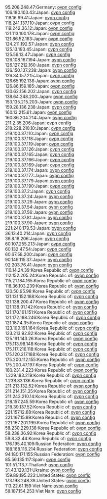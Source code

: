 95.208.248.47:Germany: [ovpn config](vpn/95_208_248_47.ovpn)  
106.180.103.43:Japan: [ovpn config](vpn/106_180_103_43.ovpn)  
118.16.99.41:Japan: [ovpn config](vpn/118_16_99_41.ovpn)  
118.241.137.110:Japan: [ovpn config](vpn/118_241_137_110.ovpn)  
119.242.36.12:Japan: [ovpn config](vpn/119_242_36_12.ovpn)  
121.113.100.178:Japan: [ovpn config](vpn/121_113_100_178.ovpn)  
121.86.52.183:Japan: [ovpn config](vpn/121_86_52_183.ovpn)  
124.211.192.57:Japan: [ovpn config](vpn/124_211_192_57.ovpn)  
125.13.193.45:Japan: [ovpn config](vpn/125_13_193_45.ovpn)  
125.56.13.47:Japan: [ovpn config](vpn/125_56_13_47.ovpn)  
126.108.167.194:Japan: [ovpn config](vpn/126_108_167_194.ovpn)  
126.127.212.160:Japan: [ovpn config](vpn/126_127_212_160.ovpn)  
126.150.137.238:Japan: [ovpn config](vpn/126_150_137_238.ovpn)  
126.34.157.215:Japan: [ovpn config](vpn/126_34_157_215.ovpn)  
126.65.192.138:Japan: [ovpn config](vpn/126_65_192_138.ovpn)  
126.86.159.185:Japan: [ovpn config](vpn/126_86_159_185.ovpn)  
130.62.156.202:Japan: [ovpn config](vpn/130_62_156_202.ovpn)  
138.64.248.200:Japan: [ovpn config](vpn/138_64_248_200.ovpn)  
153.135.215.203:Japan: [ovpn config](vpn/153_135_215_203.ovpn)  
159.28.136.238:Japan: [ovpn config](vpn/159_28_136_238.ovpn)  
160.13.215.61:Japan: [ovpn config](vpn/160_13_215_61.ovpn)  
160.86.204.214:Japan: [ovpn config](vpn/160_86_204_214.ovpn)  
211.2.35.206:Japan: [ovpn config](vpn/211_2_35_206.ovpn)  
218.228.210.10:Japan: [ovpn config](vpn/218_228_210_10.ovpn)  
219.100.37.110:Japan: [ovpn config](vpn/219_100_37_110.ovpn)  
219.100.37.118:Japan: [ovpn config](vpn/219_100_37_118.ovpn)  
219.100.37.119:Japan: [ovpn config](vpn/219_100_37_119.ovpn)  
219.100.37.126:Japan: [ovpn config](vpn/219_100_37_126.ovpn)  
219.100.37.165:Japan: [ovpn config](vpn/219_100_37_165.ovpn)  
219.100.37.166:Japan: [ovpn config](vpn/219_100_37_166.ovpn)  
219.100.37.169:Japan: [ovpn config](vpn/219_100_37_169.ovpn)  
219.100.37.174:Japan: [ovpn config](vpn/219_100_37_174.ovpn)  
219.100.37.177:Japan: [ovpn config](vpn/219_100_37_177.ovpn)  
219.100.37.179:Japan: [ovpn config](vpn/219_100_37_179.ovpn)  
219.100.37.190:Japan: [ovpn config](vpn/219_100_37_190.ovpn)  
219.100.37.2:Japan: [ovpn config](vpn/219_100_37_2.ovpn)  
219.100.37.24:Japan: [ovpn config](vpn/219_100_37_24.ovpn)  
219.100.37.29:Japan: [ovpn config](vpn/219_100_37_29.ovpn)  
219.100.37.54:Japan: [ovpn config](vpn/219_100_37_54.ovpn)  
219.100.37.56:Japan: [ovpn config](vpn/219_100_37_56.ovpn)  
219.100.37.81:Japan: [ovpn config](vpn/219_100_37_81.ovpn)  
219.100.37.90:Japan: [ovpn config](vpn/219_100_37_90.ovpn)  
221.240.179.53:Japan: [ovpn config](vpn/221_240_179_53.ovpn)  
36.13.40.214:Japan: [ovpn config](vpn/36_13_40_214.ovpn)  
36.8.18.206:Japan: [ovpn config](vpn/36_8_18_206.ovpn)  
60.107.255.213:Japan: [ovpn config](vpn/60_107_255_213.ovpn)  
60.132.47.54:Japan: [ovpn config](vpn/60_132_47_54.ovpn)  
60.67.58.200:Japan: [ovpn config](vpn/60_67_58_200.ovpn)  
90.149.115.37:Japan: [ovpn config](vpn/90_149_115_37.ovpn)  
92.203.76.41:Japan: [ovpn config](vpn/92_203_76_41.ovpn)  
110.14.24.39:Korea Republic of: [ovpn config](vpn/110_14_24_39.ovpn)  
112.152.205.24:Korea Republic of: [ovpn config](vpn/112_152_205_24.ovpn)  
115.21.184.165:Korea Republic of: [ovpn config](vpn/115_21_184_165.ovpn)  
118.36.103.239:Korea Republic of: [ovpn config](vpn/118_36_103_239.ovpn)  
120.50.95.98:Korea Republic of: [ovpn config](vpn/120_50_95_98.ovpn)  
121.131.152.188:Korea Republic of: [ovpn config](vpn/121_131_152_188.ovpn)  
121.138.200.47:Korea Republic of: [ovpn config](vpn/121_138_200_47.ovpn)  
121.138.91.142:Korea Republic of: [ovpn config](vpn/121_138_91_142.ovpn)  
121.170.161.151:Korea Republic of: [ovpn config](vpn/121_170_161_151.ovpn)  
121.172.188.246:Korea Republic of: [ovpn config](vpn/121_172_188_246.ovpn)  
121.187.4.35:Korea Republic of: [ovpn config](vpn/121_187_4_35.ovpn)  
123.100.191.164:Korea Republic of: [ovpn config](vpn/123_100_191_164.ovpn)  
123.213.92.82:Korea Republic of: [ovpn config](vpn/123_213_92_82.ovpn)  
125.191.143.26:Korea Republic of: [ovpn config](vpn/125_191_143_26.ovpn)  
175.113.98.148:Korea Republic of: [ovpn config](vpn/175_113_98_148.ovpn)  
175.117.216.118:Korea Republic of: [ovpn config](vpn/175_117_216_118.ovpn)  
175.120.217.188:Korea Republic of: [ovpn config](vpn/175_120_217_188.ovpn)  
175.200.112.155:Korea Republic of: [ovpn config](vpn/175_200_112_155.ovpn)  
175.200.47.197:Korea Republic of: [ovpn config](vpn/175_200_47_197.ovpn)  
180.231.4.223:Korea Republic of: [ovpn config](vpn/180_231_4_223.ovpn)  
1.229.183.219:Korea Republic of: [ovpn config](vpn/1_229_183_219.ovpn)  
1.238.83.136:Korea Republic of: [ovpn config](vpn/1_238_83_136.ovpn)  
211.213.132.52:Korea Republic of: [ovpn config](vpn/211_213_132_52.ovpn)  
211.214.151.35:Korea Republic of: [ovpn config](vpn/211_214_151_35.ovpn)  
211.243.210.14:Korea Republic of: [ovpn config](vpn/211_243_210_14.ovpn)  
218.157.245.59:Korea Republic of: [ovpn config](vpn/218_157_245_59.ovpn)  
218.39.137.52:Korea Republic of: [ovpn config](vpn/218_39_137_52.ovpn)  
221.157.12.68:Korea Republic of: [ovpn config](vpn/221_157_12_68.ovpn)  
221.167.15.89:Korea Republic of: [ovpn config](vpn/221_167_15_89.ovpn)  
221.167.201.199:Korea Republic of: [ovpn config](vpn/221_167_201_199.ovpn)  
58.230.229.138:Korea Republic of: [ovpn config](vpn/58_230_229_138.ovpn)  
58.238.36.92:Korea Republic of: [ovpn config](vpn/58_238_36_92.ovpn)  
59.8.32.44:Korea Republic of: [ovpn config](vpn/59_8_32_44.ovpn)  
176.195.40.109:Russian Federation: [ovpn config](vpn/176_195_40_109.ovpn)  
188.168.116.214:Russian Federation: [ovpn config](vpn/188_168_116_214.ovpn)  
94.180.171.155:Russian Federation: [ovpn config](vpn/94_180_171_155.ovpn)  
85.56.135.117:Spain: [ovpn config](vpn/85_56_135_117.ovpn)  
101.51.113.7:Thailand: [ovpn config](vpn/101_51_113_7.ovpn)  
31.43.129.131:Ukraine: [ovpn config](vpn/31_43_129_131.ovpn)  
159.89.195.223:United States: [ovpn config](vpn/159_89_195_223.ovpn)  
173.198.248.39:United States: [ovpn config](vpn/173_198_248_39.ovpn)  
113.22.61.159:Viet Nam: [ovpn config](vpn/113_22_61_159.ovpn)  
58.187.154.253:Viet Nam: [ovpn config](vpn/58_187_154_253.ovpn)  
